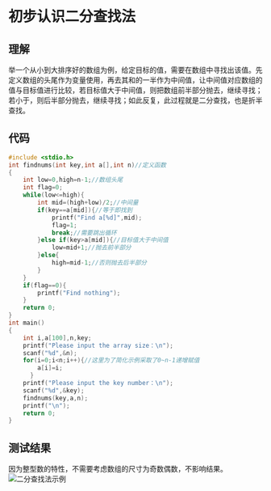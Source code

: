 # 初步认识二分查找法
## 理解
举一个从小到大排序好的数组为例，给定目标的值，需要在数组中寻找出该值。先定义数组的头尾作为变量使用，再去其和的一半作为中间值，让中间值对应数组的值与目标值进行比较，若目标值大于中间值，则把数组前半部分抛去，继续寻找；若小于，则后半部分抛去，继续寻找；如此反复，此过程就是二分查找，也是折半查找。
## 代码
```c
#include <stdio.h>
int findnums(int key,int a[],int n)//定义函数
{
	int low=0,high=n-1;//数组头尾
	int flag=0;
	while(low<=high){
		int mid=(high+low)/2;//中间量
		if(key==a[mid]){//等于即找到
			printf("Find a[%d]",mid);
			flag=1;
			break;//需要跳出循环
		}else if(key>a[mid]){//目标值大于中间值
			low=mid+1;//抛去前半部分
		}else{
			high=mid-1;//否则抛去后半部分
		}
	}
	if(flag==0){
		printf("Find nothing");
	}
	return 0;
}
int main()
{
    int i,a[100],n,key;
    printf("Please input the array size：\n");
    scanf("%d",&n);
    for(i=0;i<n;i++){//这里为了简化示例采取了0~n-1递增赋值
    	a[i]=i;
	  }
    printf("Please input the key number：\n");
    scanf("%d",&key);
    findnums(key,a,n);
    printf("\n");
    return 0;
}
```
## 测试结果
因为整型数的特性，不需要考虑数组的尺寸为奇数偶数，不影响结果。
![二分查找法示例]()



